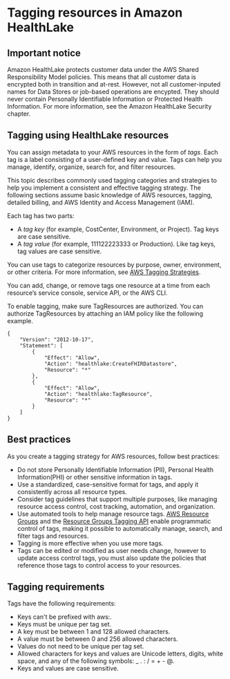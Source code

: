 # Tagging resources in Amazon HealthLake<a name="tagging"></a>

## Important notice<a name="important-notice-tagging"></a>

Amazon HealthLake protects customer data under the AWS Shared Responsibility Model policies\. This means that all customer data is encrypted both in transition and at\-rest\. However, not all customer\-inputed names for Data Stores or job\-based operations are encypted\. They should never contain Personally Identifiable Information or Protected Health Information\. For more information, see the Amazon HealthLake Security chapter\.

## Tagging using HealthLake resources<a name="tagging-using-healthlake"></a>

You can assign metadata to your AWS resources in the form of *tags*\. Each tag is a label consisting of a user\-defined key and value\. Tags can help you manage, identify, organize, search for, and filter resources\. 

This topic describes commonly used tagging categories and strategies to help you implement a consistent and effective tagging strategy\. The following sections assume basic knowledge of AWS resources, tagging, detailed billing, and AWS Identity and Access Management \(IAM\)\.

Each tag has two parts:
+ A *tag key* \(for example, CostCenter, Environment, or Project\)\. Tag keys are case sensitive\.
+ A *tag value* \(for example, 111122223333 or Production\)\. Like tag keys, tag values are case sensitive\.

You can use tags to categorize resources by purpose, owner, environment, or other criteria\. For more information, see [AWS Tagging Strategies](https://d1.awsstatic.com/whitepapers/aws-tagging-best-practices.pdf)\.

 You can add, change, or remove tags one resource at a time from each resource’s service console, service API, or the AWS CLI\.

To enable tagging, make sure TagResources are authorized\. You can authorize TagResources by attaching an IAM policy like the following example\.

```
{
    "Version": "2012-10-17",
    "Statement": [
        {
            "Effect": "Allow",
            "Action": "healthlake:CreateFHIRDatastore",
            "Resource": "*"
        },
        {
            "Effect": "Allow",
            "Action": "healthlake:TagResource",
            "Resource": "*"
        }
    ]
}
```

## Best practices<a name="best-practices-tagging"></a>

As you create a tagging strategy for AWS resources, follow best practices: 
+ Do not store Personally Identifiable Information \(PII\), Personal Health Information\(PHI\) or other sensitive information in tags\.
+ Use a standardized, case\-sensitive format for tags, and apply it consistently across all resource types\.
+ Consider tag guidelines that support multiple purposes, like managing resource access control, cost tracking, automation, and organization\.
+ Use automated tools to help manage resource tags\. [AWS Resource Groups](https://docs.aws.amazon.com/ARG/latest/userguide/welcome.html) and the [Resource Groups Tagging API](https://docs.aws.amazon.com/resourcegroupstagging/latest/APIReference/overview.html) enable programmatic control of tags, making it possible to automatically manage, search, and filter tags and resources\.
+ Tagging is more effective when you use more tags\.
+ Tags can be edited or modified as user needs change, however to update access control tags, you must also update the policies that reference those tags to control access to your resources\.

## Tagging requirements<a name="tagging-requirements"></a>

Tags have the following requirements:
+ Keys can't be prefixed with aws:\.
+ Keys must be unique per tag set\.
+ A key must be between 1 and 128 allowed characters\.
+ A value must be between 0 and 256 allowed characters\.
+ Values do not need to be unique per tag set\.
+ Allowed characters for keys and values are Unicode letters, digits, white space, and any of the following symbols: \_ \. : / = \+ \- @\.
+ Keys and values are case sensitive\.